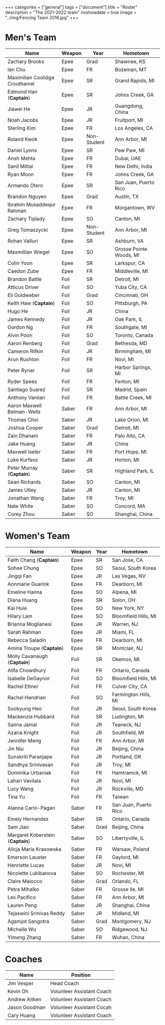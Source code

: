 +++
categories = ["general"]
tags = ["document"]
title = "Roster"
description = "The 2021-2022 team"
noshowdate = true
image = "../img/Fencing Team 2016.jpg"
+++

# Men's Team

| Name                          | Weapon                        | Year        | Hometown               |
|-------------------------------|-------------------------------|-------------|------------------------|
| Zachary Brooks                | Epee                          | Grad        | Shawnee, KS            |
| Ian Chu                       | Epee                          | FR          | Bozeman, MT            |
| Maximilian Coolidge Crouthamel| Epee                          | SR          | Grand Rapids, MI       |
| Edmond Han (**Captain**)      | Epee                          | SR          | Johns Creek, GA        |
| Jiawei He                     | Epee                          | JR          | Guangdong, China       |
| Noah Jacobs                   | Epee                          | JR          | Fruitport, MI          |
| Sterling Kim                  | Epee                          | FR          | Los Angeles, CA        |
| Roland Kwok                   | Epee                          | Non-Student | Ann Arbor, MI          |
| Daniel Lyons                  | Epee                          | SR          | Paw Paw, MI            |
| Ansh Mehta                    | Epee                          | FR          | Dubai, UAE             |
| Sanil Mittal                  | Epee                          | FR          | New Delhi, India       |
| Ryan Moon                     | Epee                          | FR          | Johns Creek, GA        |
| Armando Otero                 | Epee                          | SR          | San Juan, Puerto Rico  |
| Brandon Nguyen                | Epee                          | Grad        | Austin, TX             |
| Ibrahim Musaddequr Rahman     | Epee                          | FR          | Morgantown, WV         |
| Zachary Tiplady               | Epee                          | SO          | Canton, MI             |
| Greg Tomaszycki               | Epee                          | Non-Student | Ann Arbor, MI          |
| Rohan Valluri                 | Epee                          | SR          | Ashburn, VA            |
| Maxmillian Wiegel             | Epee                          | SO          | Grosse Pointe Woods, MI|
| Colin Yoon                    | Epee                          | SR          | Larkspur, CA           |
| Caedon Zube                   | Epee                          | FR          | Middleville, MI        |
| Brandon Battle                | Foil                          | SR          | Detroit, MI            |
| Atticus Driver                | Foil                          | SO          | Yuba City, CA          |
| Eli Goldweber                 | Foil                          | Grad        | Cincinnati, OH         |
| Keith Haw (**Captain**)       | Foil                          | SO          | Pittsburgh, PA         |
| Hugo He                       | Foil                          | JR          | China                  |
| James Kennedy                 | Foil                          | JR          | Oak Park, IL           |
| Gordon Ng                     | Foil                          | FR          | Southgate, MI          |
| Alvin Poon                    | Foil                          | SO          | Toronto, Canada        |
| Aaron Renberg                 | Foil                          | Grad        | Bethesda, MD           |
| Cameron Rifkin                | Foil                          | JR          | Birmingham, MI         |
| Arun Rushton                  | Foil                          | FR          | Novi, MI               |
| Peter Ryner                   | Foil                          | SR          | Harbor Springs, MI     |
| Ryder Spees                   | Foil                          | FR          | Fenton, MI             |
| Santiago Suarez               | Foil                          | SR          | Madrid, Spain          |
| Anthony Vanlian               | Foil                          | FR          | Battle Creek, MI       |
| Aaron Maxwell Belman-Wells    | Saber                         | FR          | Ann Arbor, MI          |
| Thomas Choi                   | Saber                         | JR          | Lake Orion, MI         |
| Joshua Cooper                 | Saber                         | Grad        | Detroit, MI            |
| Zain Dhanani                  | Saber                         | FR          | Palo Alto, CA          |
| Jake Huang                    | Saber                         | JR          | China                  |
| Maxwell Iseler                | Saber                         | FR          | Port Hope, MI          |
| Luke Kurfess                  | Saber                         | JR          | Horton, MI             |
| Peter Murray (**Captain**)    | Saber                         | SR          | Highland Park, IL      |
| Sean Richards                 | Saber                         | SO          | Canton, MI             |
| James Utley                   | Saber                         | JR          | Canton, MI             |
| Jonathan Wang                 | Saber                         | FR          | Troy, MI               |
| Nate White                    | Saber                         | SO          | Concord, MA            |
| Corey Zhou                    | Saber                         | SO          | Shanghai, China        |


# Women's Team

| Name                              | Weapon                        | Year      | Hometown               |
|-----------------------------------|-------------------------------|-----------|------------------------|
| Faith Chang (**Captain**)         | Epee                          | SR        | San Jose, CA           |
| Sohee Chung                       | Epee                          | SO        | Seoul, South Korea     |
| Jingqi Fan                        | Epee                          | JR        | Las Vegas, NV          |
| Annmarie Guarink                  | Epee                          | FR        | Dearborn, MI           |
| Emeline Hanna                     | Epee                          | SO        | Alpena, MI             |
| Diana Huang                       | Epee                          | SR        | Solon, OH              |
| Kai Huie                          | Epee                          | SO        | New York, NY           |
| Hilary Lam                        | Epee                          | SO        | Bloomfield Hills, MI   |
| Brianna Moglianesi                | Epee                          | JR        | Warren, NJ             |
| Sarah Rahman                      | Epee                          | JR        | Miami, FL              |
| Rebecca Saladin                   | Epee                          | FR        | Dearborn, MI           |
| Amina Troupe (**Captain**)        | Epee                          | SR        | Montclair, NJ          |
| Molly Cavanaugh (**Captain**)     | Foil                          | SR        | Okemos, MI             |
| Alifa Chowdhury                   | Foil                          | FR        | Ontario, Canada        |
| Isabelle DeGaynor                 | Foil                          | SO        | Bloomfield Hills, MI   |
| Rachel Ettner                     | Foil                          | FR        | Culver City, CA        |
| Rachel Hendrian                   | Foil                          | SO        | Farmington Hills, MI   |
| Sookyung Heo                      | Foil                          | JR        | Seoul, South Korea     |
| Mackenzie Hubbard                 | Foil                          | SR        | Ludington, MI          |
| Saima Jamal                       | Foil                          | JR        | Teaneck, NJ            |
| Azaria Knight                     | Foil                          | JR        | Southfield, MI         |
| Jennifer Meng                     | Foil                          | FR        | Ann Arbor, MI          |
| Jin Niu                           | Foil                          | JR        | Beijing, China         |
| Sunskriti Paranjape               | Foil                          | JR        | Portland, OR           |
| Sandhya Srinivasan                | Foil                          | JR        | Troy, MI               |
| Dominika Urbaniak                 | Foil                          | FR        | Hamtramck, MI          |
| Lahari Vavilala                   | Foil                          | JR        | Novi, MI               |
| Lucy Wang                         | Foil                          | JR        | Rockville, MD          |
| Tina Yu                           | Foil                          | FR        | Taiwan                 |
| Alanna Carlo-Pagan                | Saber                         | FR        | San Juan, Puerto Rico  |
| Emely Hernandez                   | Saber                         | SR        | Ontario, Canada        |
| Sam Jiao                          | Saber                         | Grad      | Beijing, China         |
| Margaret Koberstein (**Captain**) | Saber                         | SO        | Libertyville, IL       |
| Alicja Maria Krasowska            | Saber                         | FR        | Warsaw, Poland         |
| Emerson Lauster                   | Saber                         | FR        | Gaylord, MI            |
| Henriette Lucas                   | Saber                         | JR        | Novi, MI               |
| Nicolette Lukibanova              | Saber                         | SO        | Rochester, MI          |
| Claire Maiocco                    | Saber                         | Grad      | Orlando, FL            |
| Petra Mihalko                     | Saber                         | FR        | Grosse Ile, MI         |
| Lex Pacifico                      | Saber                         | FR        | Ann Arbor, MI          |
| Lauren Peng                       | Saber                         | JR        | Shanghai, China        |
| Tejaswini Srinivas Reddy          | Saber                         | JR        | Midland, MI            |
| Agamjot Sangotra                  | Saber                         | Grad      | Montgomery, NJ         |
| Michelle Wu                       | Saber                         | SO        | Ridgewood, NJ          |
| Yimeng Zhang                      | Saber                         | FR        | Wuhan, China           |

# Coaches
| Name             | Position                  |
|------------------|---------------------------|
| Jim Vesper       | Head Coach                |
| Kevin Oh         | Volunteer Assistant Coach |
| Andrew Aitken    | Volunteer Assistant Coach |
| Jason Goodman    | Volunteer Assistant Cocah |
| Cary Huang       | Volunteer Assistant Coach |
